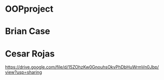 # OOPproject
# Brian Case



# Cesar Rojas

https://drive.google.com/file/d/15ZOhzKw0GnouhsOkvPhDbHuWrmVn0Jbp/view?usp=sharing
